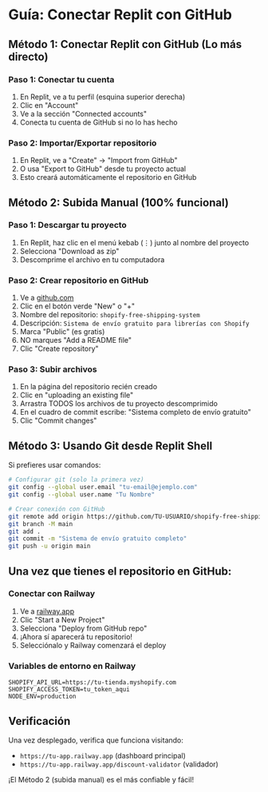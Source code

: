 # Guía: Conectar Replit con GitHub

## Método 1: Conectar Replit con GitHub (Lo más directo)

### Paso 1: Conectar tu cuenta
1. En Replit, ve a tu perfil (esquina superior derecha)
2. Clic en "Account" 
3. Ve a la sección "Connected accounts"
4. Conecta tu cuenta de GitHub si no lo has hecho

### Paso 2: Importar/Exportar repositorio
1. En Replit, ve a "Create" → "Import from GitHub"
2. O usa "Export to GitHub" desde tu proyecto actual
3. Esto creará automáticamente el repositorio en GitHub

## Método 2: Subida Manual (100% funcional)

### Paso 1: Descargar tu proyecto
1. En Replit, haz clic en el menú kebab (⋮) junto al nombre del proyecto
2. Selecciona "Download as zip"
3. Descomprime el archivo en tu computadora

### Paso 2: Crear repositorio en GitHub
1. Ve a [github.com](https://github.com)
2. Clic en el botón verde "New" o "+"
3. Nombre del repositorio: `shopify-free-shipping-system`
4. Descripción: `Sistema de envío gratuito para librerías con Shopify`
5. Marca "Public" (es gratis)
6. NO marques "Add a README file"
7. Clic "Create repository"

### Paso 3: Subir archivos
1. En la página del repositorio recién creado
2. Clic en "uploading an existing file"
3. Arrastra TODOS los archivos de tu proyecto descomprimido
4. En el cuadro de commit escribe: "Sistema completo de envío gratuito"
5. Clic "Commit changes"

## Método 3: Usando Git desde Replit Shell

Si prefieres usar comandos:

```bash
# Configurar git (solo la primera vez)
git config --global user.email "tu-email@ejemplo.com"
git config --global user.name "Tu Nombre"

# Crear conexión con GitHub
git remote add origin https://github.com/TU-USUARIO/shopify-free-shipping-system.git
git branch -M main
git add .
git commit -m "Sistema de envío gratuito completo"
git push -u origin main
```

## Una vez que tienes el repositorio en GitHub:

### Conectar con Railway
1. Ve a [railway.app](https://railway.app)
2. Clic "Start a New Project"
3. Selecciona "Deploy from GitHub repo"
4. ¡Ahora sí aparecerá tu repositorio!
5. Selecciónalo y Railway comenzará el deploy

### Variables de entorno en Railway
```
SHOPIFY_API_URL=https://tu-tienda.myshopify.com
SHOPIFY_ACCESS_TOKEN=tu_token_aqui
NODE_ENV=production
```

## Verificación
Una vez desplegado, verifica que funciona visitando:
- `https://tu-app.railway.app` (dashboard principal)
- `https://tu-app.railway.app/discount-validator` (validador)

¡El Método 2 (subida manual) es el más confiable y fácil!